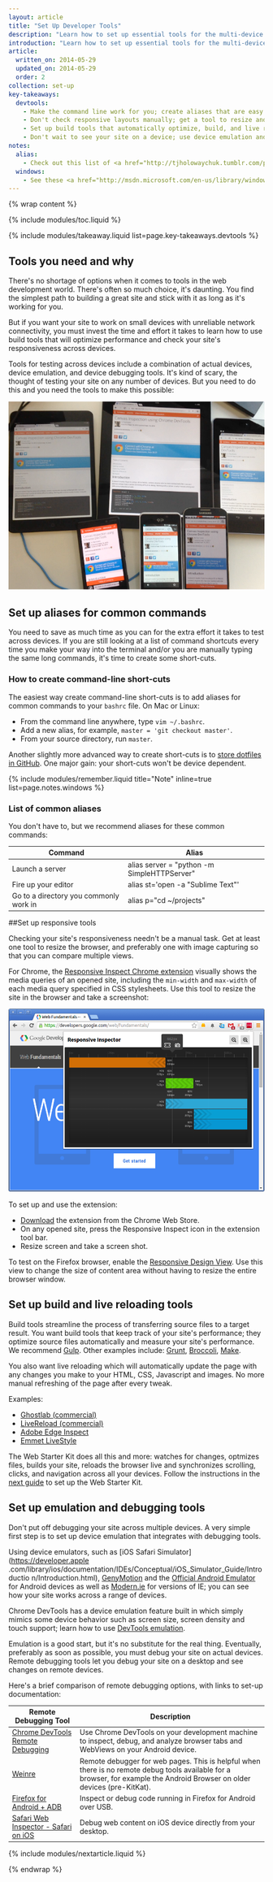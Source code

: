 ```yaml
---
layout: article
title: "Set Up Developer Tools"
description: "Learn how to set up essential tools for the multi-device development workflow. Your tools should test your site's responsiveness and performance with minimum manual effort."
introduction: "Learn how to set up essential tools for the multi-device development workflow. Your tools should test your site's responsiveness and performance with minimum manual effort."
article:
  written_on: 2014-05-29
  updated_on: 2014-05-29
  order: 2
collection: set-up
key-takeaways:
  devtools:
    - Make the command line work for you; create aliases that are easy to remember and fast to type.
    - Don't check responsive layouts manually; get a tool to resize and capture screen views.
    - Set up build tools that automatically optimize, build, and live reload your testing URL.
    - Don't wait to see your site on a device; use device emulation and remote debugging now not later. 
notes:
  alias:
    - Check out this list of <a href="http://tjholowaychuk.tumblr.com/post/26904939933/git-extras-introduction-screencast"> Git aliases</a>.
  windows:
    - See these <a href="http://msdn.microsoft.com/en-us/library/windows/desktop/ms682057(v=vs.85).aspx">instructions for setting up Windows aliases</a>.
---
```

{% wrap content %}

{% include modules/toc.liquid %}

{% include modules/takeaway.liquid list=page.key-takeaways.devtools %}

## Tools you need and why

There's no shortage of options when it comes to tools in the web development world.
There's often so much choice, it's daunting.
You find the simplest path to building a great site and
stick with it as long as it's working for you.

But if you want your site to work on small devices
with unreliable network connectivity,
you must invest the time and effort it takes
to learn how to use build tools that will optimize performance
and check your site's responsiveness across devices.

Tools for testing across devices include a combination of actual devices,
device emulation, and device debugging tools.
It's kind of scary, the thought of testing your site on any number of devices.
But you need to do this and you need the tools to make this possible:

<img src="imgs/url.png" class="center" alt="lots of devices open to same URL">

## Set up aliases for common commands

You need to save as much time as you can
for the extra effort it takes to test across devices.
If you are still looking at a list of command shortcuts every time
you make your way into the terminal and/or
you are manually typing the same long commands,
it's time to create some short-cuts.

### How to create command-line short-cuts

The easiest way create command-line short-cuts is to
add aliases for common commands to your `bashrc` file.
On Mac or Linux:

* From the command line anywhere, type `vim ~/.bashrc`.
* Add a new alias, for example, `master = 'git checkout master'`.
* From your source directory, run `master`.

Another slightly more advanced way to create short-cuts is
to <a href="http://dotfiles.github.io/">store dotfiles in GitHub</a>.
One major gain: your short-cuts won't be device dependent.

{% include modules/remember.liquid title="Note" inline=true list=page.notes.windows %}

### List of common aliases

You don't have to, but we recommend aliases for these common commands:

<table class="table-2 tc-heavyright">
  <colgroup>
    <col span="1" />
    <col span="1" />
  </colgroup>
  <thead>
    <tr>
      <th data-th="command">Command</th>
      <th data-th="alias">Alias</th>
    </tr>
  </thead>
  <tbody>
    <tr>
      <td data-th="command">Launch a server</td>
      <td data-th="alias">alias server = "python -m SimpleHTTPServer"</td>
    </tr>
    <tr>
      <td data-th="command">Fire up your editor</td>
      <td data-th="alias">alias st='open -a "Sublime Text"'</td>
    </tr>
    <tr>
      <td data-th="command">Go to a directory you commonly work in
</td>
      <td data-th="alias">alias p="cd ~/projects"</td>
    </tr>
  </tbody>
</table>

##Set up responsive tools

Checking your site's responsiveness needn't be a manual task.
Get at least one tool to resize the browser,
and preferably one with image capturing
so that you can compare multiple views.

For Chrome,
the <a href="http://outof.me/responsive-inspector-beta-released/">Responsive Inspect Chrome extension</a>
visually shows the media queries of an opened site,
including the `min-width` and `max-width`
of each media query specified in CSS stylesheets.
Use this tool to resize the site in the browser
and take a screenshot:

<img src="imgs/inspector.png" class="center" alt="Responsive Inspector Chrome extension">

To set up and use the extension:

* <a href="https://chrome.google.com/webstore/detail/responsive-inspector/memcdolmmnmnleeiodllgpibdjlkbpim?hl=en">Download</a> the extension from the Chrome Web Store.
* On any opened site,
press the Responsive Inspect icon in the extension tool bar.
* Resize screen and take a screen shot.

To test on the Firefox browser, enable the <a href="https://developer.mozilla.org/en-US/docs/Tools/Responsive_Design_View">Responsive Design View</a>.
Use this view to change the size of content area without having
to resize the entire browser window.

## Set up build and live reloading tools

Build tools streamline the process of transferring source files to a target result.
You want build tools that keep track of your site's performance;
they optimize source files automatically and measure your site's performance.
We recommend <a href="http://gulpjs.com/">Gulp</a>.
Other examples include:
<a href="http://gruntjs.com/">Grunt</a>, 
<a href="https://github.com/broccolijs/broccoli">Broccoli</a>,
<a href="http://www.gnu.org/software/make/">Make</a>.

You also want live reloading which will automatically update the page with any
changes you make to your HTML, CSS, Javascript and images. No more manual
refreshing of the page after every tweak.

Examples:

* <a href="http://vanamco.com/ghostlab/">Ghostlab (commercial)</a>
* <a href="http://livereload.com/">LiveReload (commercial)</a>
* <a href="http://html.adobe.com/edge/inspect/">Adobe Edge Inspect</a>
* <a href="http://livestyle.emmet.io/install/">Emmet LiveStyle</a>

The Web Starter Kit does all this and more:
watches for changes, optmizes files, builds your site, reloads the browser live and synchronizes scrolling, clicks, and navigation across all your devices.
Follow the instructions in the
[next guide]({{site.baseurl}}/tools/setup/setup_kit.html)
to set up the Web Starter Kit.

## Set up emulation and debugging tools

Don't put off debugging your site across multiple devices. A very simple
first step is to set up device emulation that integrates with debugging
tools.

Using device emulators, such as [iOS Safari Simulator](https://developer.apple
.com/library/ios/documentation/IDEs/Conceptual/iOS_Simulator_Guide/Introductio
n/Introduction.html), [GenyMotion](http://www.genymotion.com/) and the
[Official Android
Emulator](http://developer.android.com/tools/devices/emulator.html) for
Android devices as well as [Modern.ie](https://modern.ie/) for versions of IE;
you can see how your site works across a range of devices.

Chrome DevTools has a device emulation feature built in which simply mimics some device behavior such as screen size, screen density and touch support;
learn how to use
[DevTools emulation]({{site.baseurl}}/tools/test/emulator.html).

Emulation is a good start, but it's no substitute for the real thing.
Eventually, preferably as soon as possible,
you must debug your site on actual devices.
Remote debugging tools let you debug your site on a desktop
and see changes on remote devices.

Here's a brief comparison of remote debugging options,
with links to set-up documentation: 

<table class="table-2 tc-heavyright">
  <colgroup>
    <col span="1" />
    <col span="1" />
  </colgroup>
  <thead>
    <tr>
      <th data-th="tool">Remote Debugging Tool</th>
      <th data-th="Description">Description</th>
    </tr>
  </thead>
  <tbody>
    <tr>
      <td data-th="tool"><a href="https://developer.chrome.com/devtools/docs/remote-debugging">Chrome DevTools Remote Debugging</td>
      <td data-th="Description">Use Chrome DevTools on your development machine to inspect, debug, and analyze browser tabs and WebViews on your Android device.
    </tr>
    <tr>
      <td data-th="tool"><a href="http://people.apache.org/~pmuellr/weinre/docs/latest/Installing.html">Weinre</a></td>
      <td data-th="Description">Remote debugger for web pages. This is helpful when there is no remote debug tools available for a browser, for example the Android Browser on older devices (pre-KitKat).</td>
    </tr>
    <tr>
      <td data-th="tool"><a href="https://developer.mozilla.org/en-US/docs/Tools/Remote_Debugging/Firefox_for_Android">Firefox for Android + ADB</td>
      <td data-th="Description">Inspect or debug code running in Firefox for Android over USB.</td>
    </tr>
    <tr>
      <td data-th="tool"><a href="https://developer.apple.com/library/safari/documentation/AppleApplications/Conceptual/Safari_Developer_Guide/GettingStarted/GettingStarted.html#//apple_ref/doc/uid/TP40007874-CH2-SW1">Safari Web Inspector - Safari on iOS</a></td>
      <td data-th="Description">Debug web content on iOS device directly from your desktop.</td>
    </tr>
  </tbody>
</table>

{% include modules/nextarticle.liquid %}

{% endwrap %}

